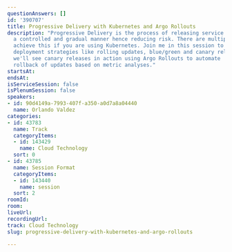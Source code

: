 ```yaml
---
questionAnswers: []
id: '390707'
title: Progressive Delivery with Kubernetes and Argo Rollouts
description: "Progressive Delivery is the process of releasing service updates in
  a controlled and gradual manner hence reducing risk. There are multiple ways to
  achieve this if you are using Kubernetes. Join me in this session to explore different
  deployment strategies like rolling updates, blue/green and canary releases. \r\nFinally,
  we'll see canary releases in action using Argo Rollouts to automate  promotion and
  rollback of updates based on metric analyses."
startsAt: 
endsAt: 
isServiceSession: false
isPlenumSession: false
speakers:
- id: 90d4149a-7993-407f-a350-a0d7a8a04440
  name: Orlando Valdez
categories:
- id: 43783
  name: Track
  categoryItems:
  - id: 143429
    name: Cloud Technology
  sort: 0
- id: 43785
  name: Session Format
  categoryItems:
  - id: 143440
    name: session
  sort: 2
roomId: 
room: 
liveUrl: 
recordingUrl: 
track: Cloud Technology
slug: progressive-delivery-with-kubernetes-and-argo-rollouts

---
```

